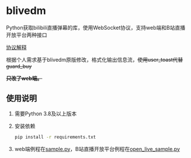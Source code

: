 # blivedm

Python获取bilibili直播弹幕的库，使用WebSocket协议，支持web端和B站直播开放平台两种接口

[协议解释](https://open-live.bilibili.com/document/657d8e34-f926-a133-16c0-300c1afc6e6b)

根据个人需求基于blivedm原版修改，格式化输出信息流，~~使用user_toast代替guard_buy~~

**~~只改了web端。~~**

## 使用说明

1. 需要Python 3.8及以上版本
2. 安装依赖

    ```sh
    pip install -r requirements.txt
    ```

3. web端例程在[sample.py](./sample.py)，B站直播开放平台例程在[open_live_sample.py](./open_live_sample.py)
